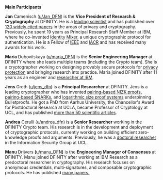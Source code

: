 **Main Participants**

**Jan** Camenisch ([u/Jan_DFN](https://www.reddit.com/u/Jan_DFN/)) is the **Vice President of Research & Cryptography** at DFINITY. He is a [leading scientist](https://scholar.google.com/citations?user=T6esJiIAAAAJ&hl=en) and has published over [120 widely cited papers](https://dblp.org/pers/hd/c/Camenisch:Jan) in the areas of privacy and cryptography. Previously, he spent 19 years as Principal Research Staff Member at IBM, where he co-invented [Identity Mixer](https://www.zurich.ibm.com/identity_mixer/ed), a unique cryptographic protocol for authentication. He is a Fellow of [IEEE](https://www.computer.org/web/awards/technical-jan-camenisch) and [IACR](https://www.iacr.org/fellows/2017/camenisch.html) and has received many awards for his work.

**Maria** Dubovitskaya ([u/maria_DFN](https://www.reddit.com/u/maria_DFN/)) is the **Senior Engineering Manager** at DFINITY where she leads multiple teams (including the Crypto team). She is a cryptographer working on designing provably secure protocols for [privacy protection](https://www.ted.com/talks/maria_dubovitskaya_take_back_control_of_your_personal_data) and bringing research into practice. Maria joined DFINITY after 11 years as an engineer and [researcher at IBM](http://scholar.google.com/citations?user=SyimU5oAAAAJ&hl=en).

**Jens** Groth ([u/jens_dfn](https://www.reddit.com/u/jens_dfn/)) is a **Principal Researcher** at DFINITY. Jens is a leading cryptographer who has invented [pairing-based NIZK proofs](https://link.springer.com/chapter/10.1007%2F11761679_21), [pairing-based SNARKs](https://link.springer.com/chapter/10.1007%2F978-3-642-17373-8_19), and [logarithmic size proof systems](https://link.springer.com/chapter/10.1007%2F978-3-642-17373-8_19) underpinning Bulletproofs. He got a PhD from Aarhus University, the Chancellor's Award for Postdoctoral Research at UCLA, became Professor of Cryptology at UCL, and has published [more than 50 scientific articles](https://scholar.google.com/citations?user=5w0Y9JUAAAAJ&hl=en&oi=ao).

**Andrea** Cerulli ([u/andrea_dfn](https://www.reddit.com/u/andrea_dfn/)) is a **Senior Researcher** working in the DFINITY Crypto team. His research is in the development and deployment of cryptographic protocols, currently working on building efficient zero-knowledge proofs and arguments. Previously, he was a [doctoral researcher](https://scholar.google.co.uk/citations?user=i5sz7Q8AAAAJ&hl=en) in the Information Security Group at UCL.

**Manu** Drijvers **(**[u/manu_DFN](https://www.reddit.com/u/manu_DFN/)**)** is the **Engineering Manager of Consensus** at DFINITY. Manu joined DFINITY after working at IBM Research as a predoctoral researcher in cryptography. His research focuses on anonymous credentials, multi-signatures, and composable cryptographic protocols. He has published [many papers.](https://scholar.google.com/citations?user=yWviyh0AAAAJ&hl=en)



